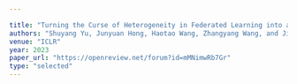 ```yaml
---

title: "Turning the Curse of Heterogeneity in Federated Learning into a Blessing for Out-of-Distribution Detection."
authors: "Shuyang Yu, Junyuan Hong, Haotao Wang, Zhangyang Wang, and Jiayu Zhou"
venue: "ICLR"
year: 2023
paper_url: "https://openreview.net/forum?id=mMNimwRb7Gr"
type: "selected"
---
```

